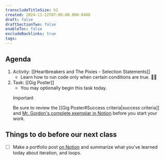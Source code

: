 ```yaml
---
transcludeTitleSize: h2
created: 2024-11-22T07:00:00.000-0400
draft: false
draftSectionTwo: false
enableToc: false
excludeBacklinks: true
tags:
---
```

## Agenda
1. Activity: [[Heartbreakers and The Pixies - Selection Statements]]
	- Learn how to run code only when certain conditions are true. 🤘🏼
2. Task: [[Gig Poster]]
	- You may optionally begin this task today.
	> [!IMPORTANT]
	> 
	> Be sure to review the [[Gig Poster#Success criteria|success criteria]] and [Mr. Gordon's complete exemplar in Notion](https://lakefieldcs.notion.site/868d23e3bf67415b92f37f61086d6d3f?v=3ab707db12414dd68a511df18241f84c) before you start your work.
	  
## Things to do before our next class
- [ ] Make a portfolio post [on Notion](https://notion.so) and summarize what you've learned today about iteration, and loops.